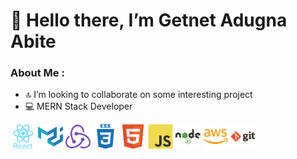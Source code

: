 <h1>👋 Hello there, I’m Getnet Adugna Abite</h1>
<!-- <div><img src="https://pinely.eu/_next/image?url=https%3A%2F%2Fpinely-strapi-files.s3.eu-west-3.amazonaws.com%2Flogo_0bda874db4.png&w=128&q=75"</div>> -->
<div>
<h3>About Me :</h3>
<ul>
<!-- <li>👾 Part of Pinely International</li> -->
<li>🔝 I’m looking to collaborate on some interesting project</li>
<li>💻 MERN Stack Developer</li>
<!-- <li>📫 How to reach me: getnet.abite@pinely.eu</li> -->
</ul>

<div>
<img src="https://github.com/devicons/devicon/blob/master/icons/react/react-original-wordmark.svg" title="React" alt="React" width="40" height="40"/> 
<img src="https://github.com/devicons/devicon/blob/master/icons/materialui/materialui-original.svg"  title="Material UI" alt="Material UI" width="40" height="40"/> 
<img src="https://github.com/devicons/devicon/blob/master/icons/redux/redux-original.svg" title="Redux" alt="Redux " width="40" height="40"/> 
<img src="https://github.com/devicons/devicon/blob/master/icons/css3/css3-plain-wordmark.svg"   title="CSS3" alt="CSS" width="40" height="40"/> 
<img src="https://github.com/devicons/devicon/blob/master/icons/html5/html5-original.svg"  title="HTML5" alt="HTML" width="40" height="40"/> 
<img src="https://github.com/devicons/devicon/blob/master/icons/javascript/javascript-original.svg"  title="JavaScript" alt="JavaScript" width="40" height="40"/> 
<img src="https://github.com/devicons/devicon/blob/master/icons/nodejs/nodejs-original-wordmark.svg"  title="NodeJS" alt="NodeJS" width="40" height="40"/> 
<img src="https://github.com/devicons/devicon/blob/master/icons/amazonwebservices/amazonwebservices-plain-wordmark.svg" title="AWS" alt="AWS" width="40" height="40"/> 
<img src="https://github.com/devicons/devicon/blob/master/icons/git/git-original-wordmark.svg" title="Git" alt="Git" width="40" height="40"/>
</div>

